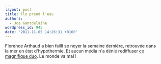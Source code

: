 ```yaml
---
layout: post
title: Flo prend l'eau
authors:
  - Joe Gantdelaine
wordpress_id: 945
date: '2011-11-05 14:26:31 +0100'
---
```

Florence Arthaud a bien failli se noyer la semaine dernière, retrouvée dans la mer en état d'hypothermie. Et aucun média n'a dénié rediffuser [ce magnifique duo](http://www.youtube.com/watch?v=QJBBkrpMAW0). Le monde va mal !

